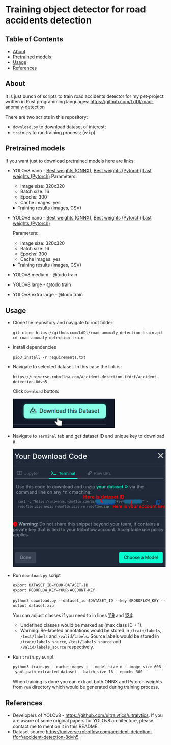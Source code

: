 # Training object detector for road accidents detection

## Table of Contents
- [About](#about)
- [Pretrained models](#pretrained-models)
- [Usage](#usage)
- [References](#references)

## About
It is just bunch of scripts to train road accidents detector for my pet-project written in Rust programming languages: https://github.com/LdDl/road-anomaly-detection

There are two scripts in this repository:
- `download.py` to download dataset of interest;
- `train.py` to run training process; (w.i.p)

## Pretrained models

If you want just to download pretrained models here are links:
- YOLOv8 nano - [Best weights (ONNX)](https://github.com/LdDl/road-anomaly-detection-train/releases/download/v0.1.0/best_nano.onnx), [Best weights (Pytorch)](https://github.com/LdDl/road-anomaly-detection-train/releases/download/v0.1.0/best_nano.pt) [Last weights (Pytorch)](https://github.com/LdDl/road-anomaly-detection-train/releases/download/v0.1.0/last_nano.pt)
  Parameters:
  - Image size: 320x320
  - Batch size: 16
  - Epochs: 300
  - Cache images: yes

  <details>
    <summary>Training results (images, CSV)</summary>
    
    Training and validation batches examples are [here](runs/detect/nano/)

    | <img src="runs/detect/nano/results.png" width="640"> | 
    |:--:| 
    | Results . Corresponding CSV is [here](runs/detect/nano/results.csv) |

    | <img src="runs/detect/nano/confusion_matrix.png" width="640"> | 
    |:--:| 
    | *Confusion matrix* |

    | <img src="runs/detect/nano/confusion_matrix_normalized.png" width="640"> | 
    |:--:| 
    | *Normalized confusion matrix* |
  
    | <img src="runs/detect/nano/F1_curve.png" width="640"> | 
    |:--:| 
    | *F1 Curve* |

    | <img src="runs/detect/nano/P_curve.png" width="640"> | 
    |:--:| 
    | *P Curve* |

    | <img src="runs/detect/nano/R_curve.png" width="640"> | 
    |:--:| 
    | *R Curve* |

    | <img src="runs/detect/nano/PR_curve.png" width="640"> | 
    |:--:| 
    | *PR Curve* |

    | <img src="runs/detect/nano/labels.jpg" width="640"> | 
    |:--:| 
    | *Labels* |

    | <img src="runs/detect/nano/labels_correlogram.jpg" width="640"> | 
    |:--:| 
    | *Labels correlogram* |

  </details>

- YOLOv8 nano - [Best weights (ONNX)](https://github.com/LdDl/road-anomaly-detection-train/releases/download/v0.1.0/best_small.onnx), [Best weights (Pytorch)](https://github.com/LdDl/road-anomaly-detection-train/releases/download/v0.1.0/best_small.pt) [Last weights (Pytorch)](https://github.com/LdDl/road-anomaly-detection-train/releases/download/v0.1.0/last_small.pt)

  Parameters:
  - Image size: 320x320
  - Batch size: 16
  - Epochs: 300
  - Cache images: yes

  <details>
    <summary>Training results (images, CSV)</summary>
    
    Training and validation batches examples are [here](runs/detect/small/)

    | <img src="runs/detect/small/results.png" width="640"> | 
    |:--:| 
    | Results . Corresponding CSV is [here](runs/detect/small/results.csv) |

    | <img src="runs/detect/small/confusion_matrix.png" width="640"> | 
    |:--:| 
    | *Confusion matrix* |

    | <img src="runs/detect/small/confusion_matrix_normalized.png" width="640"> | 
    |:--:| 
    | *Normalized confusion matrix* |
  
    | <img src="runs/detect/small/F1_curve.png" width="640"> | 
    |:--:| 
    | *F1 Curve* |

    | <img src="runs/detect/small/P_curve.png" width="640"> | 
    |:--:| 
    | *P Curve* |

    | <img src="runs/detect/small/R_curve.png" width="640"> | 
    |:--:| 
    | *R Curve* |

    | <img src="runs/detect/small/PR_curve.png" width="640"> | 
    |:--:| 
    | *PR Curve* |

    | <img src="runs/detect/small/labels.jpg" width="640"> | 
    |:--:| 
    | *Labels* |

    | <img src="runs/detect/small/labels_correlogram.jpg" width="640"> | 
    |:--:| 
    | *Labels correlogram* |

  </details>

- YOLOv8 medium - @todo train
- YOLOv8 large - @todo train
- YOLOv8 extra large - @todo train

## Usage
* Clone the repository and navigate to root folder:
  ```shell
  git clone https://github.com/LdDl/road-anomaly-detection-train.git
  cd road-anomaly-detection-train
  ```

* Install dependencies
  ```shell
  pip3 install -r requirements.txt
  ```

* Navigate to selected dataset. In this case the link is:
  ```
  https://universe.roboflow.com/accident-detection-ffdrf/accident-detection-8dvh5
  ```

  Click `Download` button:

  <img src="docs/screenshot_2.png" width="320">

* Navigate to `Terminal` tab and get dataset ID and unique key to download it.

  <img src="docs/screenshot_1.png" width="480">

* Run `download.py` script
  ```shell
  export DATASET_ID=YOUR-DATASET-ID
  export ROBOFLOW_KEY=YOUR-ACCOUNT-KEY
  
  python3 download.py --dataset_id $DATASET_ID --key $ROBOFLOW_KEY --output dataset.zip
  ```

  You can adjust classes if you need to in lines [119](download.py#L119) and [124](download.py#L124):
    - Undefined classes would be marked as (max class ID + 1).
    - Warning: Re-labeled annotations would be stored in `/train/labels`, `/test/labels` and `/valid/labels`. Source labels would be stored in `/train/labels_source`, `/test/labels_source` and `/valid/labels_source` respectively.


* Run `train.py` script
  ```shell
  python3 train.py --cache_images t --model_size n --image_size 608 --yaml_path extracted_dataset --batch_size 16 --epochs 300
  ```

  When training is done you can extract both ONNX and Pytorch weights from `run` directory which would be generated during training process.

## References
* Developers of YOLOv8 - https://github.com/ultralytics/ultralytics. If you are aware of some original papers for YOLOv8 architecture, please contact me to mention it in this README.
* Dataset source https://universe.roboflow.com/accident-detection-ffdrf/accident-detection-8dvh5
